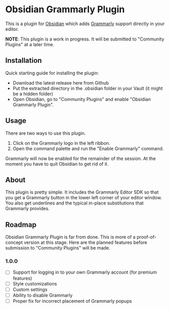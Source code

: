 # Obsidian Grammarly Plugin 

This is a plugin for [Obsidian](https://obsidian.md) which adds [Grammarly](https://grammarly.com) support directly in your editor.

**NOTE**: This plugin is a work in progress. It will be submitted to "Community Plugins" at a later time.

## Installation 

Quick starting guide for installing the plugin:
- Download the latest release here from Github
- Put the extracted directory in the .obsidian folder in your Vault (it might be a hidden folder)
- Open Obsidian, go to "Community Plugins" and enable "Obsidian Grammarly Plugin".

## Usage

There are two ways to use this plugin.

1. Click on the Grammarly logo in the left ribbon.
2. Open the command palette and run the "Enable Grammarly" command.

Grammarly will now be enabled for the remainder of the session. At the moment you have to quit Obsidian to get rid of it.

## About
This plugin is pretty simple.
It includes the Grammarly Editor SDK so that you get a Grammarly button in the lower left corner of your editor window.
You also get underlines and the typical in-place substitutions that Grammarly provides.

## Roadmap
Obsidian Grammarly Plugin is far from done.
This is more of a proof-of-concept version at this stage.
Here are the planned features before submission to "Community Plugins" will be made.

### 1.0.0
- [ ] Support for logging in to your own Grammarly account (for premium features)
- [ ] Style customizations
- [ ] Custom settings
- [ ] Ability to disable Grammarly
- [ ] Proper fix for incorrect placement of Grammarly popups
